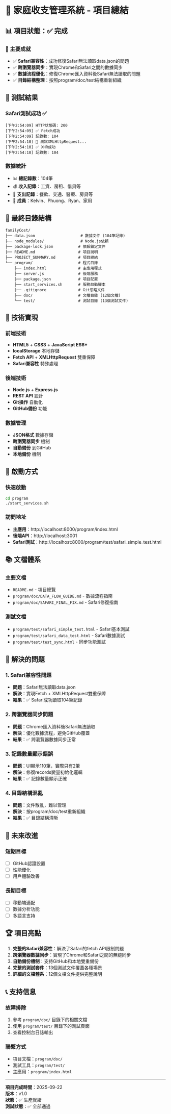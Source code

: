 # 🎉 家庭收支管理系統 - 項目總結

## 📊 項目狀態：✅ 完成

### 🎯 主要成就
- ✅ **Safari兼容性**：成功修復Safari無法讀取data.json的問題
- ✅ **跨瀏覽器同步**：實現Chrome和Safari之間的數據同步
- ✅ **數據流程優化**：修復Chrome匯入資料後Safari無法讀取的問題
- ✅ **目錄結構整理**：按照program/doc/test結構重新組織

## 🧪 測試結果

### Safari測試成功 ✅
```
[下午2:54:09] HTTP狀態碼: 200
[下午2:54:09] ✅ Fetch成功
[下午2:54:09] 記錄數: 104
[下午2:54:10] 📡 測試XMLHttpRequest...
[下午2:54:10] ✅ XHR成功
[下午2:54:10] 記錄數: 104
```

### 數據統計
- 📊 **總記錄數**：104筆
- 💰 **收入記錄**：工資、房租、借貸等
- 💸 **支出記錄**：餐飲、交通、醫療、房貸等
- 👥 **成員**：Kelvin、Phuong、Ryan、家用

## 📁 最終目錄結構

```
familyCost/
├── data.json                    # 數據文件 (104筆記錄)
├── node_modules/                # Node.js依賴
├── package-lock.json           # 依賴鎖定文件
├── README.md                   # 項目說明
├── PROJECT_SUMMARY.md          # 項目總結
└── program/                    # 程式目錄
    ├── index.html              # 主應用程式
    ├── server.js               # 後端服務
    ├── package.json            # 項目配置
    ├── start_services.sh       # 服務啟動腳本
    ├── .gitignore              # Git忽略文件
    ├── doc/                    # 文檔目錄 (12個文檔)
    └── test/                   # 測試目錄 (13個測試文件)
```

## 🔧 技術實現

### 前端技術
- **HTML5** + **CSS3** + **JavaScript ES6+**
- **localStorage** 本地存儲
- **Fetch API** + **XMLHttpRequest** 雙重保障
- **Safari兼容性** 特殊處理

### 後端技術
- **Node.js** + **Express.js**
- **REST API** 設計
- **Git操作** 自動化
- **GitHub備份** 功能

### 數據管理
- **JSON格式** 數據存儲
- **跨瀏覽器同步** 機制
- **自動備份** 到GitHub
- **本地備份** 機制

## 🚀 啟動方式

### 快速啟動
```bash
cd program
./start_services.sh
```

### 訪問地址
- **主應用**：http://localhost:8000/program/index.html
- **後端API**：http://localhost:3001
- **Safari測試**：http://localhost:8000/program/test/safari_simple_test.html

## 📚 文檔體系

### 主要文檔
- `README.md` - 項目總覽
- `program/doc/DATA_FLOW_GUIDE.md` - 數據流程指南
- `program/doc/SAFARI_FINAL_FIX.md` - Safari修復指南

### 測試文檔
- `program/test/safari_simple_test.html` - Safari基本測試
- `program/test/safari_data_test.html` - Safari數據測試
- `program/test/test_sync.html` - 同步功能測試

## 🎯 解決的問題

### 1. Safari兼容性問題
- **問題**：Safari無法讀取data.json
- **解決**：實現Fetch + XMLHttpRequest雙重保障
- **結果**：✅ Safari成功讀取104筆記錄

### 2. 跨瀏覽器同步問題
- **問題**：Chrome匯入資料後Safari無法讀取
- **解決**：優化數據流程，避免GitHub覆蓋
- **結果**：✅ 跨瀏覽器數據同步正常

### 3. 記錄數量顯示錯誤
- **問題**：UI顯示110筆，實際只有2筆
- **解決**：修復records變量初始化邏輯
- **結果**：✅ 記錄數量顯示正確

### 4. 目錄結構混亂
- **問題**：文件散亂，難以管理
- **解決**：按program/doc/test重新組織
- **結果**：✅ 目錄結構清晰

## 🔮 未來改進

### 短期目標
- [ ] GitHub認證設置
- [ ] 性能優化
- [ ] 用戶體驗改善

### 長期目標
- [ ] 移動端適配
- [ ] 數據分析功能
- [ ] 多語言支持

## 🏆 項目亮點

1. **完整的Safari兼容性**：解決了Safari的fetch API限制問題
2. **跨瀏覽器數據同步**：實現了Chrome和Safari之間的無縫同步
3. **自動備份機制**：支持GitHub和本地雙重備份
4. **完整的測試套件**：13個測試文件覆蓋各種場景
5. **詳細的文檔體系**：12個文檔文件提供完整說明

## 📞 支持信息

### 故障排除
1. 參考 `program/doc/` 目錄下的相關文檔
2. 使用 `program/test/` 目錄下的測試頁面
3. 查看控制台日誌輸出

### 聯繫方式
- 項目文檔：`program/doc/`
- 測試工具：`program/test/`
- 主應用：`program/index.html`

---

**項目完成時間**：2025-09-22  
**版本**：v1.0  
**狀態**：✅ 生產就緒  
**測試狀態**：✅ 全部通過
